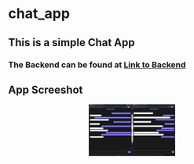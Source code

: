 # chat_app

## This is a simple Chat App

### The Backend can be found at <a href = "https://github.com/olawills/chatting_api_with_sockets" target=”_blank”>Link to Backend</a>

## App Screeshot
<center>
<img src = "screenshot/1.png" alt="Williams" style="width:35%">
</center>